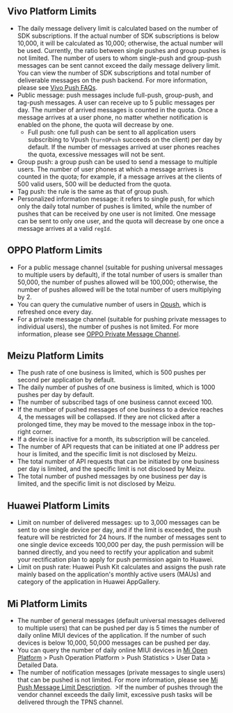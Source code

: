## Vivo Platform Limits
- The daily message delivery limit is calculated based on the number of SDK subscriptions. If the actual number of SDK subscriptions is below 10,000, it will be calculated as 10,000; otherwise, the actual number will be used. Currently, the ratio between single pushes and group pushes is not limited. The number of users to whom single-push and group-push messages can be sent cannot exceed the daily message delivery limit. You can view the number of SDK subscriptions and total number of deliverable messages on the push backend. For more information, please see [Vivo Push FAQs](https://dev.vivo.com.cn/documentCenter/doc/156).
- Public message: push messages include full-push, group-push, and tag-push messages. A user can receive up to 5 public messages per day. The number of arrived messages is counted in the quota. Once a message arrives at a user phone, no matter whether notification is enabled on the phone, the quota will decrease by one.
  - Full push: one full push can be sent to all application users subscribing to Vpush (`turnOPush` succeeds on the client) per day by default. If the number of messages arrived at user phones reaches the quota, excessive messages will not be sent.
 - Group push: a group push can be used to send a message to multiple users. The number of user phones at which a message arrives is counted in the quota; for example, if a message arrives at the clients of 500 valid users, 500 will be deducted from the quota.
 - Tag push: the rule is the same as that of group push.
- Personalized information message: it refers to single push, for which only the daily total number of pushes is limited, while the number of pushes that can be received by one user is not limited. One message can be sent to only one user, and the quota will decrease by one once a message arrives at a valid `regId`. 

## OPPO Platform Limits
 - For a public message channel (suitable for pushing universal messages to multiple users by default), if the total number of users is smaller than 50,000, the number of pushes allowed will be 100,000; otherwise, the number of pushes allowed will be the total number of users multiplying by 2.
 - You can query the cumulative number of users in [Opush](https://push.oppo.com), which is refreshed once every day.
 - For a private message channel (suitable for pushing private messages to individual users), the number of pushes is not limited. For more information, please see [OPPO Private Message Channel](https://intl.cloud.tencent.com/document/product/1024/35719).

## Meizu Platform Limits
 - The push rate of one business is limited, which is 500 pushes per second per application by default.
 - The daily number of pushes of one business is limited, which is 1000 pushes per day by default.
 - The number of subscribed tags of one business cannot exceed 100.
 - If the number of pushed messages of one business to a device reaches 4, the messages will be collapsed. If they are not clicked after a prolonged time, they may be moved to the message inbox in the top-right corner.
 - If a device is inactive for a month, its subscription will be canceled.
 - The number of API requests that can be initiated at one IP address per hour is limited, and the specific limit is not disclosed by Meizu.
 - The total number of API requests that can be initiated by one business per day is limited, and the specific limit is not disclosed by Meizu.
 - The total number of pushed messages by one business per day is limited, and the specific limit is not disclosed by Meizu.

## Huawei Platform Limits
 - Limit on number of delivered messages: up to 3,000 messages can be sent to one single device per day, and if the limit is exceeded, the push feature will be restricted for 24 hours. If the number of messages sent to one single device exceeds 100,000 per day, the push permission will be banned directly, and you need to rectify your application and submit your rectification plan to apply for push permission again to Huawei.
 - Limit on push rate: Huawei Push Kit calculates and assigns the push rate mainly based on the application's monthly active users (MAUs) and category of the application in Huawei AppGallery.

## Mi Platform Limits
 - The number of general messages (default universal messages delivered to multiple users) that can be pushed per day is 5 times the number of daily online MIUI devices of the application. If the number of such devices is below 10,000, 50,000 messages can be pushed per day.
 - You can query the number of daily online MIUI devices in [Mi Open Platform](https://dev.mi.com/console/appservice/push.html) > Push Operation Platform > Push Statistics > User Data > Detailed Data.
 - The number of notification messages (private messages to single users) that can be pushed is not limited. For more information, please see [Mi Push Message Limit Description](https://dev.mi.com/console/doc/detail?pId=2086).
 >If the number of pushes through the vendor channel exceeds the daily limit, excessive push tasks will be delivered through the TPNS channel.
